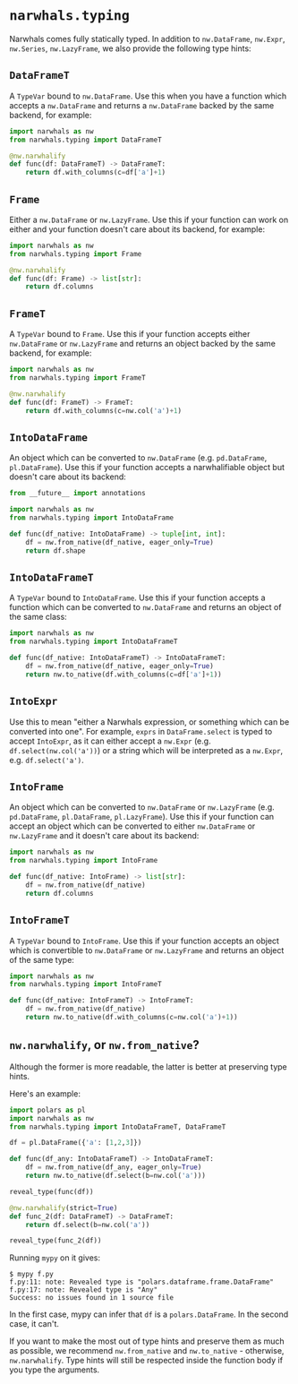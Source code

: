 # `narwhals.typing`

Narwhals comes fully statically typed. In addition to `nw.DataFrame`, `nw.Expr`,
`nw.Series`, `nw.LazyFrame`, we also provide the following type hints:

## `DataFrameT`
A `TypeVar` bound to `nw.DataFrame`. Use this when you have a function which
accepts a `nw.DataFrame` and returns a `nw.DataFrame` backed by the same backend, for example:

  ```python
  import narwhals as nw
  from narwhals.typing import DataFrameT

  @nw.narwhalify
  def func(df: DataFrameT) -> DataFrameT:
      return df.with_columns(c=df['a']+1)
  ```

## `Frame`

Either a `nw.DataFrame` or `nw.LazyFrame`. Use this if your function can work on
either and your function doesn't care about its backend, for example:

  ```python
  import narwhals as nw
  from narwhals.typing import Frame

  @nw.narwhalify
  def func(df: Frame) -> list[str]:
      return df.columns
  ```

## `FrameT`
A `TypeVar` bound to `Frame`. Use this if your function accepts either `nw.DataFrame`
or `nw.LazyFrame` and returns an object backed by the same backend, for example:

  ```python
  import narwhals as nw
  from narwhals.typing import FrameT

  @nw.narwhalify
  def func(df: FrameT) -> FrameT:
      return df.with_columns(c=nw.col('a')+1)
  ```

## `IntoDataFrame`
An object which can be converted to `nw.DataFrame` (e.g. `pd.DataFrame`, `pl.DataFrame`).
Use this if your function accepts a narwhalifiable object but doesn't care about its backend:

  ```python
  from __future__ import annotations

  import narwhals as nw
  from narwhals.typing import IntoDataFrame

  def func(df_native: IntoDataFrame) -> tuple[int, int]:
      df = nw.from_native(df_native, eager_only=True)
      return df.shape
  ```

## `IntoDataFrameT`
A `TypeVar` bound to `IntoDataFrame`. Use this if your function accepts
a function which can be converted to `nw.DataFrame` and returns an object of the same
class:

  ```python
  import narwhals as nw
  from narwhals.typing import IntoDataFrameT

  def func(df_native: IntoDataFrameT) -> IntoDataFrameT:
      df = nw.from_native(df_native, eager_only=True)
      return nw.to_native(df.with_columns(c=df['a']+1))
  ```

## `IntoExpr`
Use this to mean "either a Narwhals expression, or something
which can be converted into one". For example, `exprs` in `DataFrame.select` is
typed to accept `IntoExpr`, as it can either accept a `nw.Expr` (e.g. `df.select(nw.col('a'))`)
or a string which will be interpreted as a `nw.Expr`, e.g. `df.select('a')`.

## `IntoFrame`
An object which can be converted to `nw.DataFrame` or `nw.LazyFrame`
(e.g. `pd.DataFrame`, `pl.DataFrame`, `pl.LazyFrame`). Use this if your function can accept
an object which can be converted to either `nw.DataFrame` or `nw.LazyFrame` and it doesn't
care about its backend:

```python
import narwhals as nw
from narwhals.typing import IntoFrame

def func(df_native: IntoFrame) -> list[str]:
    df = nw.from_native(df_native)
    return df.columns
```

## `IntoFrameT`
A `TypeVar` bound to `IntoFrame`. Use this if your function accepts an
object which is convertible to `nw.DataFrame` or `nw.LazyFrame` and returns an object
of the same type:

  ```python
  import narwhals as nw
  from narwhals.typing import IntoFrameT

  def func(df_native: IntoFrameT) -> IntoFrameT:
      df = nw.from_native(df_native)
      return nw.to_native(df.with_columns(c=nw.col('a')+1))
  ```

## `nw.narwhalify`, or `nw.from_native`?

Although the former is more readable, the latter is better at preserving type hints.

Here's an example:
```python
import polars as pl
import narwhals as nw
from narwhals.typing import IntoDataFrameT, DataFrameT

df = pl.DataFrame({'a': [1,2,3]})

def func(df_any: IntoDataFrameT) -> IntoDataFrameT:
    df = nw.from_native(df_any, eager_only=True)
    return nw.to_native(df.select(b=nw.col('a')))

reveal_type(func(df))

@nw.narwhalify(strict=True)
def func_2(df: DataFrameT) -> DataFrameT:
    return df.select(b=nw.col('a'))

reveal_type(func_2(df))
```

Running `mypy` on it gives:
```console
$ mypy f.py 
f.py:11: note: Revealed type is "polars.dataframe.frame.DataFrame"
f.py:17: note: Revealed type is "Any"
Success: no issues found in 1 source file
```

In the first case, mypy can infer that `df` is a `polars.DataFrame`. In the second case, it can't.

If you want to make the most out of type hints and preserve them as much as possible, we recommend
`nw.from_native` and `nw.to_native` - otherwise, `nw.narwhalify`. Type hints will still be respected
inside the function body if you type the arguments.
